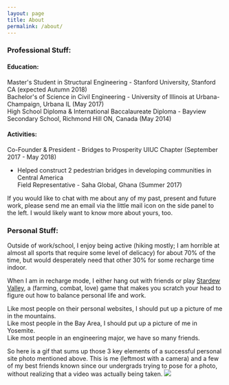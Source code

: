 ```yaml
---
layout: page
title: About
permalink: /about/
---
```

### Professional Stuff: 
#### Education: 
Master's Student in Structural Engineering - Stanford University, Stanford CA (expected Autumn 2018)  
Bachelor's of Science in Civil Engineering - University of Illinois at Urbana-Champaign, Urbana IL (May 2017)  
High School Diploma & International Baccalaureate Diploma - Bayview Secondary School, Richmond Hill ON, Canada (May 2014)  

#### Activities: 
Co-Founder & President - Bridges to Prosperity UIUC Chapter (September 2017 - May 2018)
- Helped construct 2 pedestrian bridges in developing communities in Central America  
Field Representative - Saha Global, Ghana (Summer 2017)   

If you would like to chat with me about any of my past, present and future work, please send me an email via the little mail icon on the side panel to the left. I would likely want to know more about yours, too.  

### Personal Stuff: 
Outside of work/school, I enjoy being active (hiking mostly; I am horrible at almost all sports that require some level of delicacy) for about 70% of the time, but would desperately need that other 30% for some recharge time indoor.  

When I am in recharge mode, I either hang out with friends or play [Stardew Valley](https://stardewvalley.net/), a (farming, combat, love) game that makes you scratch your head to figure out how to balance personal life and work.  

Like most people on their personal websites, I should put up a picture of me in the mountains.  
Like most people in the Bay Area, I should put up a picture of me in Yosemite.  
Like most people in an engineering major, we have so many friends.  

So here is a gif that sums up those 3 key elements of a successful personal site photo mentioned above. This is me (leftmost with a camera) and a few of my best friends known since our undergrads trying to pose for a photo, without realizing that a video was actually being taken. 
![](/assets/images/yosemite.gif)